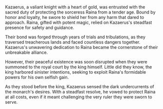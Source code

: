 Kazaerus, a valiant knight with a heart of gold, was entrusted with the sacred duty of protecting the sorceress Raina from a tender age. Bound by honor and loyalty, he swore to shield her from any harm that dared to approach. Raina, gifted with potent magic, relied on Kazaerus's steadfast presence for safety and guidance.

Their bond was forged through years of trials and tribulations, as they traversed treacherous lands and faced countless dangers together. Kazaerus's unwavering dedication to Raina became the cornerstone of their unbreakable alliance.

However, their peaceful existence was soon disrupted when they were summoned to the royal court by the king himself. Little did they know, the king harbored sinister intentions, seeking to exploit Raina's formidable powers for his own selfish gain.

As they stood before the king, Kazaerus sensed the dark undercurrents of the monarch's desires. With a steadfast resolve, he vowed to protect Raina at all costs, even if it meant challenging the very ruler they were sworn to serve.
